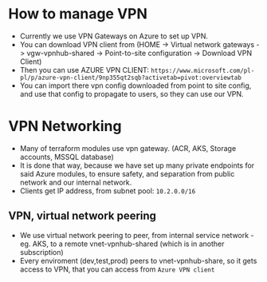 # How to manage VPN
- Currently we use VPN Gateways on Azure to set up VPN.
- You can download VPN client from (HOME -> Virtual network gateways -> vgw-vpnhub-shared -> Point-to-site configuration -> Download VPN Client)
- Then you can use AZURE VPN CLIENT: `https://www.microsoft.com/pl-pl/p/azure-vpn-client/9np355qt2sqb?activetab=pivot:overviewtab`
- You can import there vpn config downloaded from point to site config, and use that config to propagate to users, so they can use our VPN.

# VPN Networking
- Many of terraform modules use vpn gateway. (ACR, AKS, Storage accounts, MSSQL database)
- It is done that way, because we have set up many private endpoints for said Azure modules, to ensure safety, and separation from public network and our internal network.
- Clients get IP address, from subnet pool: `10.2.0.0/16`

## VPN, virtual network peering
- We use virtual network peering to peer, from internal service network - eg. AKS, to a remote vnet-vpnhub-shared (which is in another subscription)
- Every enviroment (dev,test,prod) peers to vnet-vpnhub-share, so it gets access to VPN, that you can access from `Azure VPN client`